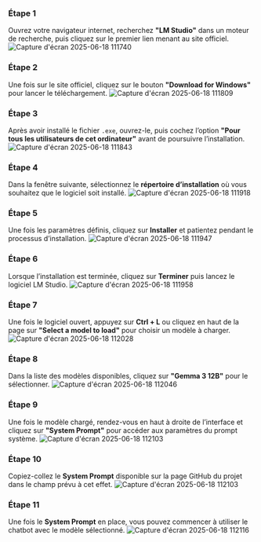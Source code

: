 ### Étape 1  
Ouvrez votre navigateur internet, recherchez **"LM Studio"** dans un moteur de recherche, puis cliquez sur le premier lien menant au site officiel.
![Capture d'écran 2025-06-18 111740](https://github.com/user-attachments/assets/edd122bf-c9a7-4511-803e-e5cfec11e943)

### Étape 2  
Une fois sur le site officiel, cliquez sur le bouton **"Download for Windows"** pour lancer le téléchargement.
![Capture d'écran 2025-06-18 111809](https://github.com/user-attachments/assets/74a39e41-0968-443e-8b96-f7396ec77327)

### Étape 3  
Après avoir installé le fichier `.exe`, ouvrez-le, puis cochez l’option **"Pour tous les utilisateurs de cet ordinateur"** avant de poursuivre l’installation.
![Capture d'écran 2025-06-18 111843](https://github.com/user-attachments/assets/9a61e88f-1a51-4ad0-a214-a5481890a51d)

### Étape 4  
Dans la fenêtre suivante, sélectionnez le **répertoire d’installation** où vous souhaitez que le logiciel soit installé.
![Capture d'écran 2025-06-18 111918](https://github.com/user-attachments/assets/57dabf2f-a5ba-458d-9c38-45c79f043e62)

### Étape 5  
Une fois les paramètres définis, cliquez sur **Installer** et patientez pendant le processus d’installation.
![Capture d'écran 2025-06-18 111947](https://github.com/user-attachments/assets/8fe6e5cf-ca3d-45c0-8339-55da39794ddd)

### Étape 6  
Lorsque l’installation est terminée, cliquez sur **Terminer** puis lancez le logiciel LM Studio.
![Capture d'écran 2025-06-18 111958](https://github.com/user-attachments/assets/3e78e0e4-315c-430f-b788-30fbe7f5fb77)

### Étape 7  
Une fois le logiciel ouvert, appuyez sur **Ctrl + L** ou cliquez en haut de la page sur **"Select a model to load"** pour choisir un modèle à charger.
![Capture d'écran 2025-06-18 112028](https://github.com/user-attachments/assets/90cdc72b-4b97-4e3f-b06a-f45859b8eab9)

### Étape 8  
Dans la liste des modèles disponibles, cliquez sur **"Gemma 3 12B"** pour le sélectionner.
![Capture d'écran 2025-06-18 112046](https://github.com/user-attachments/assets/75a70a0e-2052-43cb-9d62-3cf6954951af)

### Étape 9  
Une fois le modèle chargé, rendez-vous en haut à droite de l’interface et cliquez sur **"System Prompt"** pour accéder aux paramètres du prompt système.
![Capture d'écran 2025-06-18 112103](https://github.com/user-attachments/assets/f1f948de-d20c-4022-8253-2717f5ac972b)

### Étape 10  
Copiez-collez le **System Prompt** disponible sur la page GitHub du projet dans le champ prévu à cet effet.
![Capture d'écran 2025-06-18 112103](https://github.com/user-attachments/assets/5b52d3bb-9459-4364-af17-075d79a154d1)

### Étape 11  
Une fois le **System Prompt** en place, vous pouvez commencer à utiliser le chatbot avec le modèle sélectionné.
![Capture d'écran 2025-06-18 112116](https://github.com/user-attachments/assets/792e9fde-a5c4-41d9-9c2b-04321076c41f)

